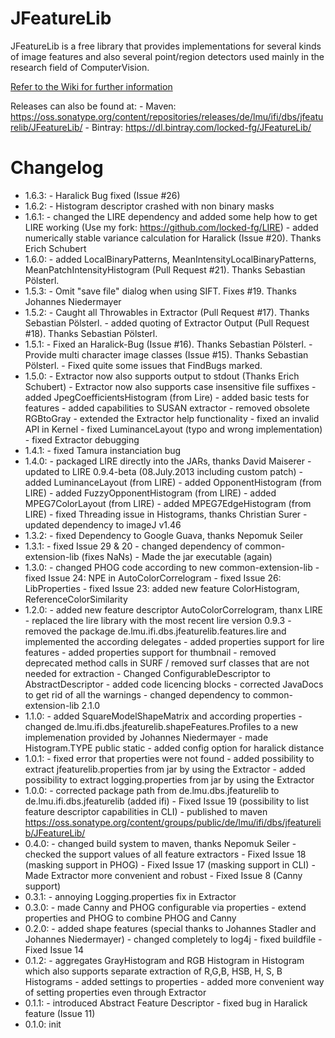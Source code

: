 JFeatureLib
===========

JFeatureLib is a free library that provides implementations for several kinds of image features 
and also several point/region detectors used mainly in the research field of 
ComputerVision.

[Refer to the Wiki for further information](wiki)

Releases can also be found at:
    - Maven: https://oss.sonatype.org/content/repositories/releases/de/lmu/ifi/dbs/jfeaturelib/JFeatureLib/
    - Bintray: https://dl.bintray.com/locked-fg/JFeatureLib/


Changelog
=======
* 1.6.3: 
        - Haralick Bug fixed (Issue #26)
* 1.6.2: 
        - Histogram descriptor crashed with non binary masks
* 1.6.1: 
        - changed the LIRE dependency and added some help how to get LIRE working (Use my fork: https://github.com/locked-fg/LIRE)
        - added numerically stable variance calculation for Haralick (Issue #20). Thanks Erich Schubert
* 1.6.0:
        - added LocalBinaryPatterns, MeanIntensityLocalBinaryPatterns, MeanPatchIntensityHistogram (Pull Request #21).
        Thanks Sebastian Pölsterl.
* 1.5.3:
         - Omit "save file" dialog when using SIFT. Fixes #19. Thanks Johannes Niedermayer
* 1.5.2:
         - Caught all Throwables in Extractor (Pull Request #17). Thanks Sebastian Pölsterl.
         - added quoting of Extractor Output (Pull Request #18). Thanks Sebastian Pölsterl.
* 1.5.1:
         - Fixed an Haralick-Bug (Issue #16). Thanks Sebastian Pölsterl.
         - Provide multi character image classes (Issue #15). Thanks Sebastian Pölsterl.
         - Fixed quite some issues that FindBugs marked.
* 1.5.0:
         - Extractor now also supports output to stdout (Thanks Erich Schubert)
         - Extractor now also supports case insensitive file suffixes
         - added JpegCoefficientsHistogram (from Lire)
         - added basic tests for features
         - added capabilities to SUSAN extractor
         - removed obsolete RGBtoGray
         - extended the Extractor help functionality
         - fixed an invalid API in Kernel
         - fixed LuminanceLayout (typo and wrong implementation)
         - fixed Extractor debugging
* 1.4.1: 
         - fixed Tamura instanciation bug
* 1.4.0: 
         - packaged LIRE directly into the JARs, thanks David Maiserer
         - updated to LIRE 0.9.4-beta (08.July.2013 including custom patch)
         - added LuminanceLayout (from LIRE)
         - added OpponentHistogram (from LIRE)
         - added FuzzyOpponentHistogram (from LIRE)
         - added MPEG7ColorLayout (from LIRE)
         - added MPEG7EdgeHistogram (from LIRE)
         - fixed Threading issue in Histograms, thanks Christian Surer
         - updated dependency to imageJ v1.46
* 1.3.2: 
         - fixed Dependency to Google Guava, thanks Nepomuk Seiler
* 1.3.1: 
         - fixed Issue 29 & 20
         - changed dependency of common-extension-lib (fixes NaNs)
         - Made the jar executable (again)
* 1.3.0: 
         - changed PHOG code according to new common-extension-lib
         - fixed Issue 24: NPE in AutoColorCorrelogram
         - fixed Issue 26: LibProperties
         - fixed Issue 23: added new feature ColorHistogram, ReferenceColorSimilarity
* 1.2.0: 
         - added new feature descriptor AutoColorCorrelogram, thanx LIRE
         - replaced the lire library with the most recent lire version 0.9.3
         - removed the package de.lmu.ifi.dbs.jfeaturelib.features.lire and implemented the according delegates
         - added properties support for lire features
         - added properties support for thumbnail
         - removed deprecated method calls in SURF / removed surf classes that are not needed for extraction
         - Changed ConfigurableDescriptor to AbstractDescriptor
         - added code licencing blocks
         - corrected JavaDocs to get rid of all the warnings
         - changed dependency to common-extension-lib 2.1.0
* 1.1.0: 
         - added SquareModelShapeMatrix and according properties
         - changed de.lmu.ifi.dbs.jfeaturelib.shapeFeatures.Profiles to a new implemenation provided by Johannes Niedermayer
         - made Histogram.TYPE public static
         - added config option for haralick distance
* 1.0.1: 
         - fixed error that properties were not found
         - added possibility to extract jfeaturelib.properties from jar by using the Extractor
         - added possibility to extract logging.properties from jar by using the Extractor
* 1.0.0: 
         - corrected package path from de.lmu.dbs.jfeaturelib to de.lmu.ifi.dbs.jfeaturelib (added ifi)
         - Fixed Issue 19 (possibility to list feature descriptor capabilities in CLI)
         - published to maven https://oss.sonatype.org/content/groups/public/de/lmu/ifi/dbs/jfeaturelib/JFeatureLib/
* 0.4.0: 
         - changed build system to maven, thanks Nepomuk Seiler
         - checked the support values of all feature extractors
         - Fixed Issue 18 (masking support in PHOG)
         - Fixed Issue 17 (masking support in CLI)
         - Made Extractor more convenient and robust
         - Fixed Issue 8 (Canny support)
* 0.3.1: 
         - annoying Logging.properties fix in Extractor
* 0.3.0: 
         - made Canny and PHOG configurable via properties
         - extend properties and PHOG to combine PHOG and Canny
* 0.2.0: 
         - added shape features (special thanks to Johannes Stadler and Johannes Niedermayer)
         - changed completely to log4j
         - fixed buildfile
         - Fixed Issue 14
* 0.1.2: 
         - aggregates GrayHistogram and RGB Histogram in Histogram which also supports 
         separate extraction of R,G,B, HSB, H, S, B Histograms
         - added settings to properties
         - added more convenient way of setting properties even through Extractor
* 0.1.1:
         - introduced Abstract Feature Descriptor
         - fixed bug in Haralick feature (Issue 11)
* 0.1.0: init
